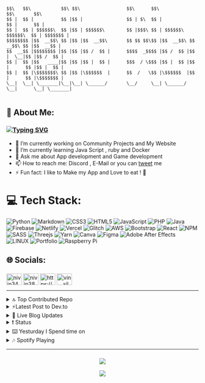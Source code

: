 ```

$$\   $$\           $$\ $$\                 $$\      $$\                     $$\       $$\ 
$$ |  $$ |          $$ |$$ |                $$ | $\  $$ |                    $$ |      $$ |
$$ |  $$ | $$$$$$\  $$ |$$ | $$$$$$\        $$ |$$$\ $$ | $$$$$$\   $$$$$$\  $$ | $$$$$$$ |
$$$$$$$$ |$$  __$$\ $$ |$$ |$$  __$$\       $$ $$ $$\$$ |$$  __$$\ $$  __$$\ $$ |$$  __$$ |
$$  __$$ |$$$$$$$$ |$$ |$$ |$$ /  $$ |      $$$$  _$$$$ |$$ /  $$ |$$ |  \__|$$ |$$ /  $$ |
$$ |  $$ |$$   ____|$$ |$$ |$$ |  $$ |      $$$  / \$$$ |$$ |  $$ |$$ |      $$ |$$ |  $$ |
$$ |  $$ |\$$$$$$$\ $$ |$$ |\$$$$$$  |      $$  /   \$$ |\$$$$$$  |$$ |      $$ |\$$$$$$$ |
\__|  \__| \_______|\__|\__| \______/       \__/     \__| \______/ \__|      \__| \_______|
                                                                                           
```

## 💫 About Me:


<h3 align="left">

[![Typing SVG](https://readme-typing-svg.demolab.com?font=Hack&pause=1000&color=E6D940&width=438&lines=Hola+%2C+I+am+Nivin;A+Web+developer+%2C+App+developer;Interested+to+make+Blog++and+Portfolio+Sites++;Living+under+the+city+with+a+laptop;Hunting+Bugs+on+Github+;Contributing++On+Open+Source+Projects;You+can+Call+me+Nivin389+on+Github+%3AD)](https://git.io/typing-svg)
</h3>

 - 🔭 I’m currently working on Community Projects and My Website
- 🌱 I’m currently learning Java Script , ruby and Docker 
- 💬 Ask me about App development and Game development  
- 📫 How to reach me: Discord , E-Mail or you can [tweet](https://twitter.com/Nivin389) me 
- ⚡ Fun fact: I like to Make my App and Love to eat ! 🍉

# 💻 Tech Stack:
![Python](https://img.shields.io/badge/python-3670A0?style=flat-square&logo=python&logoColor=ffdd54) ![Markdown](https://img.shields.io/badge/markdown-%23000000.svg?style=flat-square&logo=markdown&logoColor=white) ![CSS3](https://img.shields.io/badge/css3-%231572B6.svg?style=flat-square&logo=css3&logoColor=white) ![HTML5](https://img.shields.io/badge/html5-%23E34F26.svg?style=flat-square&logo=html5&logoColor=white) ![JavaScript](https://img.shields.io/badge/javascript-%23323330.svg?style=flat-square&logo=javascript&logoColor=%23F7DF1E) ![PHP](https://img.shields.io/badge/php-%23777BB4.svg?style=flat-square&logo=php&logoColor=white) ![Java](https://img.shields.io/badge/java-%23ED8B00.svg?style=flat-square&logo=java&logoColor=white) ![Firebase](https://img.shields.io/badge/firebase-%23039BE5.svg?style=flat-square&logo=firebase) ![Netlify](https://img.shields.io/badge/netlify-%23000000.svg?style=flat-square&logo=netlify&logoColor=#00C7B7) ![Vercel](https://img.shields.io/badge/vercel-%23000000.svg?style=flat-square&logo=vercel&logoColor=white) ![Glitch](https://img.shields.io/badge/glitch-%233333FF.svg?style=flat-square&logo=glitch&logoColor=white) ![AWS](https://img.shields.io/badge/AWS-%23FF9900.svg?style=flat-square&logo=amazon-aws&logoColor=white) ![Bootstrap](https://img.shields.io/badge/bootstrap-%23563D7C.svg?style=flat-square&logo=bootstrap&logoColor=white) ![React](https://img.shields.io/badge/react-%2320232a.svg?style=flat-square&logo=react&logoColor=%2361DAFB) ![NPM](https://img.shields.io/badge/NPM-%23000000.svg?style=flat-square&logo=npm&logoColor=white) ![SASS](https://img.shields.io/badge/SASS-hotpink.svg?style=flat-square&logo=SASS&logoColor=white) ![Threejs](https://img.shields.io/badge/threejs-black?style=flat-square&logo=three.js&logoColor=white) ![Yarn](https://img.shields.io/badge/yarn-%232C8EBB.svg?style=flat-square&logo=yarn&logoColor=white) ![Canva](https://img.shields.io/badge/Canva-%2300C4CC.svg?style=flat-square&logo=Canva&logoColor=white) 	![Figma](https://img.shields.io/badge/figma-%23F24E1E.svg?style=flat-square&logo=figma&logoColor=white) ![Adobe After Effects](https://img.shields.io/badge/Adobe%20After%20Effects-9999FF.svg?style=flat-square&logo=Adobe%20After%20Effects&logoColor=white) ![LINUX](https://img.shields.io/badge/Linux-FCC624?style=flat-square&logo=linux&logoColor=black) ![Portfolio](https://img.shields.io/badge/Portfolio-%23000000.svg?style=flat-square&logo=firefox&logoColor=#FF7139) ![Raspberry Pi](https://img.shields.io/badge/-RaspberryPi-C51A4A?style=flat-square&logo=Raspberry-Pi)

## 🌐 Socials:

<h3 align="left"></h3>
<p align="left">
<a href="https://dev.to/nivin378" target="blank"><img align="center" src="https://raw.githubusercontent.com/rahuldkjain/github-profile-readme-generator/master/src/images/icons/Social/devto.svg" alt="nivin345" height="30" width="40" /></a>
<a href="https://twitter.com/nivin389" target="blank"><img align="center" src="https://raw.githubusercontent.com/rahuldkjain/github-profile-readme-generator/master/src/images/icons/Social/twitter.svg" alt="nivin389" height="30" width="40" /></a>
<a href="https://discord.com/users/957196694393614367" target="blank"><img align="center" src="https://raw.githubusercontent.com/rahuldkjain/github-profile-readme-generator/master/src/images/icons/Social/discord.svg" alt="https://discord.com/users/930080426826010654" height="30" width="40" /></a>
<a href="https://instagram.com/vin._.xil" target="blank"><img align="center" src="https://raw.githubusercontent.com/rahuldkjain/github-profile-readme-generator/master/src/images/icons/Social/instagram.svg" alt="vin._.xil" height="30" width="40" /></a>

---
  
<details>
<summary>🔝 Top Contributed Repo</summary>

![](https://github-contributor-stats.vercel.app/api?username=Nivin389&limit=5&theme=algolia&combine_all_yearly_contributions=true)

</details>


  
 <details>
<summary>⚡Latest Post to Dev.to</summary>
  
<!-- BLOG-POST-LIST:START -->
- [Create Favicons for your website](https://dev.to/nivin389/create-favicons-for-your-website-4nid)
- [My Visual Studio Code Extensions](https://dev.to/nivin389/my-visual-studio-code-extensions-4fi7)
<!-- BLOG-POST-LIST:END -->
</details>


<details>
<summary> 📰 Live Blog Updates </summary>
  <table>
  <tr><th>Title</th><th>Link</th></tr>
  <!-- Blog-Web:START --><tr><td>Aboutme</td><td>https://blognivins.netlify.app/page/aboutme/</td></tr><tr><td>Create Cli Portfoilo</td><td>https://blognivins.netlify.app/posts/create-cli-portfoilo/</td></tr><tr><td>Create Favicons for your website</td><td>https://blognivins.netlify.app/posts/favicon/</td></tr><!-- Blog-Web:END -->
  </table>
</details>



<details>
<summary>❗ Status</summary>

<!--START_SECTION:activity-->
1. 💪 Opened PR [#760](https://github.com/hackclub/dinosaurs/pull/760) in [hackclub/dinosaurs](https://github.com/hackclub/dinosaurs)
2. ❗️ Closed issue [#1](https://github.com/Nivin389/Blog/issues/1) in [Nivin389/Blog](https://github.com/Nivin389/Blog)
3. ❗️ Opened issue [#1](https://github.com/Nivin389/Blog/issues/1) in [Nivin389/Blog](https://github.com/Nivin389/Blog)
4. 💪 Opened PR [#89](https://github.com/AlexFlipnote/GiveMeBadge/pull/89) in [AlexFlipnote/GiveMeBadge](https://github.com/AlexFlipnote/GiveMeBadge)
5. ❗️ Opened issue [#1](https://github.com/Nivin389/Calculator/issues/1) in [Nivin389/Calculator](https://github.com/Nivin389/Calculator)
<!--END_SECTION:activity-->
</details>

<details>
<summary>⌨️ Yesturday I Spend time on</summary>

<!--START_SECTION:waka-->

```text
From: 28 April 2023 - To: 05 May 2023

Markdown     2 hrs 35 mins   ⣿⣿⣿⣿⣿⣿⣿⣿⣷⣀⣀⣀⣀⣀⣀⣀⣀⣀⣀⣀⣀⣀⣀⣀⣀   35.40 %
HTML         2 hrs 14 mins   ⣿⣿⣿⣿⣿⣿⣿⣶⣀⣀⣀⣀⣀⣀⣀⣀⣀⣀⣀⣀⣀⣀⣀⣀⣀   30.51 %
JavaScript   1 hr 18 mins    ⣿⣿⣿⣿⣦⣀⣀⣀⣀⣀⣀⣀⣀⣀⣀⣀⣀⣀⣀⣀⣀⣀⣀⣀⣀   17.96 %
TOML         37 mins         ⣿⣿⣄⣀⣀⣀⣀⣀⣀⣀⣀⣀⣀⣀⣀⣀⣀⣀⣀⣀⣀⣀⣀⣀⣀   08.60 %
JSON         26 mins         ⣿⣦⣀⣀⣀⣀⣀⣀⣀⣀⣀⣀⣀⣀⣀⣀⣀⣀⣀⣀⣀⣀⣀⣀⣀   05.92 %
```

<!--END_SECTION:waka-->
</details>

<details>
<summary>🎶 Spotify Playing </summary>

[![spotify-github-profile](https://spotify-github-profile.vercel.app/api/view?uid=j0u77uc3cgfpkknhv10c3v32o&cover_image=true&theme=novatorem&bar_color=1c52f2)](https://spotify-github-profile.vercel.app/api/view?uid=j0u77uc3cgfpkknhv10c3v32o&redirect=true)
</details>


---
<h3 align="center">

![](https://github-profile-trophy.vercel.app/?username=Nivin389&theme=radical&no-frame=false&no-bg=true&margin-w=4)

[![](https://visitcount.itsvg.in/api?id=Nivin389&label=Profile%20Views&color=4&icon=6&pretty=true)](https://visitcount.itsvg.in)
</h3>
